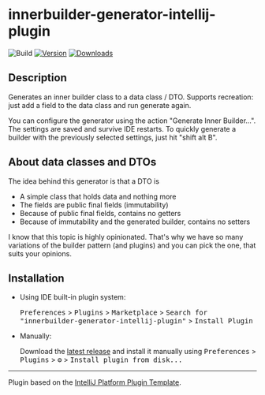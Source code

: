 # innerbuilder-generator-intellij-plugin

![Build](https://github.com/janneri/innerbuilder-generator-intellij-plugin/workflows/Build/badge.svg)
[![Version](https://img.shields.io/jetbrains/plugin/v/PLUGIN_ID.svg)](https://plugins.jetbrains.com/plugin/PLUGIN_ID)
[![Downloads](https://img.shields.io/jetbrains/plugin/d/PLUGIN_ID.svg)](https://plugins.jetbrains.com/plugin/PLUGIN_ID)

## Description 

<!-- Plugin description -->
Generates an inner builder class to a data class / DTO.
Supports recreation: just add a field to the data class and run generate again.<br>

You can configure the generator using the action "Generate Inner Builder...".
The settings are saved and survive IDE restarts.
To quickly generate a builder with the previously selected settings, just hit "shift alt B". 
<!-- Plugin description end -->

## About data classes and DTOs

The idea behind this generator is that a DTO is
- A simple class that holds data and nothing more
- The fields are public final fields (immutability)
- Because of public final fields, contains no getters
- Because of immutability and the generated builder, contains no setters

I know that this topic is highly opinionated. That's why we have so many variations of the builder pattern (and plugins)
and you can pick the one, that suits your opinions.

## Installation

- Using IDE built-in plugin system:
  
  <kbd>Preferences</kbd> > <kbd>Plugins</kbd> > <kbd>Marketplace</kbd> > <kbd>Search for "innerbuilder-generator-intellij-plugin"</kbd> >
  <kbd>Install Plugin</kbd>
  
- Manually:

  Download the [latest release](https://github.com/janneri/innerbuilder-generator-intellij-plugin/releases/latest) and install it manually using
  <kbd>Preferences</kbd> > <kbd>Plugins</kbd> > <kbd>⚙️</kbd> > <kbd>Install plugin from disk...</kbd>


---
Plugin based on the [IntelliJ Platform Plugin Template][template].

[template]: https://github.com/JetBrains/intellij-platform-plugin-template
